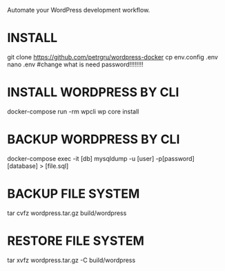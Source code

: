 Automate your WordPress development workflow.
# INSTALL 
git clone https://github.com/petrgru/wordpress-docker
cp env.config .env
nano .env #change what is need password!!!!!!!!

# INSTALL WORDPRESS BY CLI
docker-compose run -rm wpcli wp core install

# BACKUP WORDPRESS BY CLI
docker-compose exec -it [db] mysqldump -u [user] -p[password] [database] > [file.sql]

# BACKUP FILE SYSTEM
tar cvfz wordpress.tar.gz build/wordpress

# RESTORE FILE SYSTEM
tar xvfz wordpress.tar.gz -C build/wordpress
